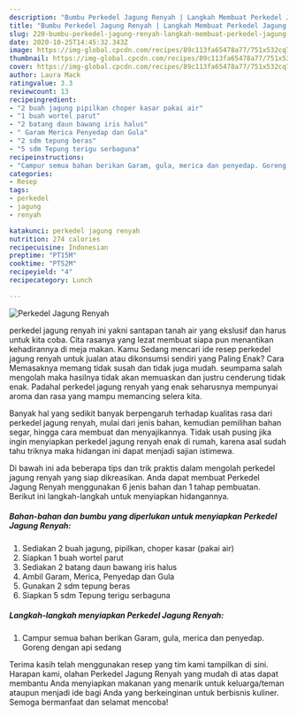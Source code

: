 ```yaml
---
description: "Bumbu Perkedel Jagung Renyah | Langkah Membuat Perkedel Jagung Renyah Yang Bisa Manjain Lidah"
title: "Bumbu Perkedel Jagung Renyah | Langkah Membuat Perkedel Jagung Renyah Yang Bisa Manjain Lidah"
slug: 220-bumbu-perkedel-jagung-renyah-langkah-membuat-perkedel-jagung-renyah-yang-bisa-manjain-lidah
date: 2020-10-25T14:45:32.343Z
image: https://img-global.cpcdn.com/recipes/89c113fa65478a77/751x532cq70/perkedel-jagung-renyah-foto-resep-utama.jpg
thumbnail: https://img-global.cpcdn.com/recipes/89c113fa65478a77/751x532cq70/perkedel-jagung-renyah-foto-resep-utama.jpg
cover: https://img-global.cpcdn.com/recipes/89c113fa65478a77/751x532cq70/perkedel-jagung-renyah-foto-resep-utama.jpg
author: Laura Mack
ratingvalue: 3.3
reviewcount: 13
recipeingredient:
- "2 buah jagung pipilkan choper kasar pakai air"
- "1 buah wortel parut"
- "2 batang daun bawang iris halus"
- " Garam Merica Penyedap dan Gula"
- "2 sdm tepung beras"
- "5 sdm Tepung terigu serbaguna"
recipeinstructions:
- "Campur semua bahan berikan Garam, gula, merica dan penyedap. Goreng dengan api sedang"
categories:
- Resep
tags:
- perkedel
- jagung
- renyah

katakunci: perkedel jagung renyah 
nutrition: 274 calories
recipecuisine: Indonesian
preptime: "PT15M"
cooktime: "PT52M"
recipeyield: "4"
recipecategory: Lunch

---
```



![Perkedel Jagung Renyah](https://img-global.cpcdn.com/recipes/89c113fa65478a77/751x532cq70/perkedel-jagung-renyah-foto-resep-utama.jpg)


perkedel jagung renyah ini yakni santapan tanah air yang ekslusif dan harus untuk kita coba. Cita rasanya yang lezat membuat siapa pun menantikan kehadirannya di meja makan.
Kamu Sedang mencari ide resep perkedel jagung renyah untuk jualan atau dikonsumsi sendiri yang Paling Enak? Cara Memasaknya memang tidak susah dan tidak juga mudah. seumpama salah mengolah maka hasilnya tidak akan memuaskan dan justru cenderung tidak enak. Padahal perkedel jagung renyah yang enak seharusnya mempunyai aroma dan rasa yang mampu memancing selera kita.

Banyak hal yang sedikit banyak berpengaruh terhadap kualitas rasa dari perkedel jagung renyah, mulai dari jenis bahan, kemudian pemilihan bahan segar, hingga cara membuat dan menyajikannya. Tidak usah pusing jika ingin menyiapkan perkedel jagung renyah enak di rumah, karena asal sudah tahu triknya maka hidangan ini dapat menjadi sajian istimewa.




Di bawah ini ada beberapa tips dan trik praktis dalam mengolah perkedel jagung renyah yang siap dikreasikan. Anda dapat membuat Perkedel Jagung Renyah menggunakan 6 jenis bahan dan 1 tahap pembuatan. Berikut ini langkah-langkah untuk menyiapkan hidangannya.

<!--inarticleads1-->

##### Bahan-bahan dan bumbu yang diperlukan untuk menyiapkan Perkedel Jagung Renyah:

1. Sediakan 2 buah jagung, pipilkan, choper kasar (pakai air)
1. Siapkan 1 buah wortel parut
1. Sediakan 2 batang daun bawang iris halus
1. Ambil  Garam, Merica, Penyedap dan Gula
1. Gunakan 2 sdm tepung beras
1. Siapkan 5 sdm Tepung terigu serbaguna




<!--inarticleads2-->

##### Langkah-langkah menyiapkan Perkedel Jagung Renyah:

1. Campur semua bahan berikan Garam, gula, merica dan penyedap. Goreng dengan api sedang




Terima kasih telah menggunakan resep yang tim kami tampilkan di sini. Harapan kami, olahan Perkedel Jagung Renyah yang mudah di atas dapat membantu Anda menyiapkan makanan yang menarik untuk keluarga/teman ataupun menjadi ide bagi Anda yang berkeinginan untuk berbisnis kuliner. Semoga bermanfaat dan selamat mencoba!
